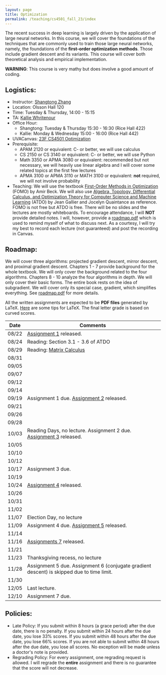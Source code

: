 ```yaml
---
layout: page
title: Optimization 
permalink: /teaching/cs4501_fall_23/index
---
```


The recent success in deep learning is largely driven by the application of large neural networks.
In this course,
we will cover the foundations of the techniques that are commonly used to train those large neural networks,
namely,
the foundations of the **first-order optimization methods**.
Those include gradient descent and its variants.
This course will cover both theoretical analysis and empirical implementation.

**WARNING**: This course is very mathy but does involve a good amount of coding.

## Logistics:

- Instructor: [Shangtong Zhang](/)
- Location: Olsson Hall 120   
- Time: Tuesday & Thursday, 14:00 - 15:15  
- TA: [Kallie Whritenour](kw5km@virginia.edu) 
- Office Hour: 
  - Shangtong: Tuesday & Thursday 15:30 - 16:30 (Rice Hall 422)
  - Kallie: Monday & Wednesday 15:00 - 16:00 (Rice Hall 442)
- UVACanvas: [23F CS4501 Optimization](https://canvas.its.virginia.edu/courses/79226)
- Prerequisite:
  - APAM 2120 or equivalent: C- or better, we will use calculus
  - CS 2150 or CS 3140 or equivalent: C- or better, we will use Python
  - Math 3350 or APMA 3080 or equivalent: recommended but not necessary, we will heavily use linear algebra and I will cover some related topics at the first few lectures
  - APMA 3100 or APMA 3110 or MATH 3100 or equivalent: **not** required, we will not involve probability
- Teaching: We will use the textbook [First-Order Methods in Optimization](https://epubs.siam.org/doi/10.1137/1.9781611974997) (FOMO) by Amir Beck.
We will also use [Algebra, Topology, Differential Calculus, and  Optimization Theory for Computer Science and Machine Learning](https://www.cis.upenn.edu/~jean/gbooks/geomath.html) (ATDO) by Jean Gallier and Jocelyn Quaintance as reference.
FOMO is not free but ATDO is free.
There will be no slides and the lectures are mostly whiteboards.
To encourage attendance,
I will **NOT** provide detailed notes.
I will, however, provide a [roadmap.pdf](/assets/pdf/cs_4501_fall_23/roadmap.pdf) which is used to remind myself of what to discuss next.
As a courtesy,
I will try my best to record each lecture (not guaranteed) and post the recording in Canvas.

## Roadmap:
We will cover three algorithms: projected gradient descent, mirror descent, and proximal gradient descent.
Chapters 1 - 7 provide background for the whole textbook.
We will only cover the background related to the four algorithms.
Chapters 8 - 10 analyze the four algorithms in depth.
We will only cover their basic forms.
The entire book rests on the idea of subgradient.
We will cover only its special case, gradient,
which simplifies everything.
See [roadmap.pdf](/assets/pdf/cs_4501_fall_23/roadmap.pdf) for more details.  

All the written assignments are expected to be **PDF files** generated by LaTeX. 
[Here](/blog/latex) are some tips for LaTeX.
The final letter grade is based on curved scores.

<!-- - Introduction
  - Newton's method
    - **Assignment 1** (10%): Implementation of Newton's method
- Gradient Descent
  - Basics of Vector Space  
    - Definition, Dimension, Norm, Inner Products, Convex Sets, Euclidean Spaces
    - **Assignment 2** (15%): Math basics
  - Linear Transformation
  - Dual Space
  - Closedness
  - Convex Function
  - Gradients
  - Smoothness
  - **Assignment 3** (15%): Math basics
  - Descent Direction  
    - Lem 8.2
- Projected Gradient Descent  
  - Lem 8.11, Thm 8.13, Thm 8.16, Thm 8.17, Thm 8.18, Thm 8.30, Thm 8.31, Thm 8.33
  - **Assignment 4** (10%): Implementation of Projected Gradient Descent
- Mirror Descent
  - Bregman Distance
    - Lem 9.4
  - Lem 9.11, Lem 9.12, Lem 9.13, Lem 9.14
  - **Assignment 5** (10%): Implementation of Mirror Descent 
- Proximal Gradient Descent
  - Proximal Operator
  - Convex Case: Sec 10.4
  - **Assignment 6** (10%): Implementation of Proximal Gradient Descent 
- **Assignment 7 (final project)** 
  - **Written Part** (5%): Derivation of the chain rule of the feedforward neural network 
  - **Coding Part** (25%): Implementation of the chain rule of the feedforward neural network



<!-- ## Key Dates:
Oct 3: Reading days, no lecture  
Nov 7: Election day, no lecture  
Nov 23: Thanksgiving recess, no lecture -->

| Date  |  Comments |
|-------| ----------|
| 08/22 |  [Assignment 1](https://github.com/ShangtongZhang/ShangtongZhang.github.io/tree/master/assets/pdf/cs_4501_fall_23) released. |
| 08/24 |  Reading: Section 3.1 - 3.6 of ATDO| 
| 08/29 |  Reading: [Matrix Calculus](https://atmos.washington.edu/~dennis/MatrixCalculus.pdf)|
| 08/31 |  | 
| 09/05 |  | 
| 09/07 | |
| 09/12 |  |        
| 09/14 |            |
| 09/19 |  Assignment 1 due. [Assignment 2](https://github.com/ShangtongZhang/ShangtongZhang.github.io/tree/master/assets/pdf/cs_4501_fall_23) released.|          
| 09/21 |            |
| 09/26 | |
| 09/28 |                   |
| 10/03 |  Reading Days, no lecture. Assignment 2 due. [Assignment 3](https://github.com/ShangtongZhang/ShangtongZhang.github.io/tree/master/assets/pdf/cs_4501_fall_23) released. |
| 10/05 | |
| 10/10 |   |
| 10/12 |  |
| 10/17 |  Assignment 3 due. |
| 10/19 |   |
| 10/24 | [Assignment 4](https://github.com/ShangtongZhang/ShangtongZhang.github.io/tree/master/assets/pdf/cs_4501_fall_23) released.|
| 10/26 |  |
| 10/31 |  |
| 11/02 |                   |
| 11/07 | Election Day, no lecture  |
| 11/09 |  Assignment 4 due. [Assignment 5](https://github.com/ShangtongZhang/ShangtongZhang.github.io/tree/master/assets/pdf/cs_4501_fall_23) released.|
| 11/14 |  |
| 11/16 | [Assignments 7](https://github.com/ShangtongZhang/ShangtongZhang.github.io/tree/master/assets/pdf/cs_4501_fall_23) released. |
| 11/21 |  |
| 11/23 | Thanksgiving recess, no lecture  |
| 11/28 | Assignment 5 due. Assignment 6 (conjugate gradient descent) is skipped due to time limit.|
| 11/30 | |
| 12/05 | Last lecture. |
| 12/10 | Assignment 7 due.|

## Policies:

- Late Policy:
If you submit within 8 hours (a grace period) after the due date,
there is no penalty.
If you submit within 24 hours after the due date, you lose 33% scores.
If you submit within 48 hours after the due date, you lose 66% scores.
If you are not able to submit within 48 hours after the due date, 
you lose all scores.
No exception will be made unless a doctor's note is provided.
- Regrading Policy: For every assignment, one regrading request is allowed. I will regrade the **entire** assignment and there is no guarantee that the score will not decrease.